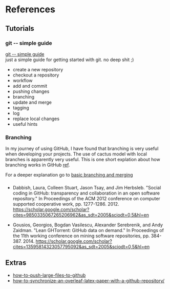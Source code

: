 # References

## Tutorials

### git -- simple guide
[git -- simple guide](http://rogerdudler.github.io/git-guide/)  
just a simple guide for getting started with git. no deep shit ;)
* create a new repository
* checkout a repository
* workflow
* add and commit
* pushing changes
* branching
* update and merge
* tagging
* log
* replace local changes
* useful hints


### Branching
In my journey of using GitHub, I have found that branching is very useful when
developing your projects. The use of cactus model with local branches is
apparently very useful. This is one short explation about how
branching works in GitHub [ref](https://barro.github.io/2016/02/a-succesful-git-branching-model-considered-harmful/).

For a deeper explanation go to
[basic branching and merging](https://git-scm.com/book/en/v2/Git-Branching-Basic-Branching-and-Merging)


###
* Dabbish, Laura, Colleen Stuart, Jason Tsay, and Jim Herbsleb. "Social coding in GitHub: transparency and collaboration in an open software repository." In Proceedings of the ACM 2012 conference on computer supported cooperative work, pp. 1277-1286. 2012.  https://scholar.google.com/scholar?cites=9850335067265206962&as_sdt=2005&sciodt=0,5&hl=en

* Gousios, Georgios, Bogdan Vasilescu, Alexander Serebrenik, and Andy Zaidman. "Lean GHTorrent: GitHub data on demand." In Proceedings of the 11th working conference on mining software repositories, pp. 384-387. 2014. https://scholar.google.com/scholar?cites=13595814323057795092&as_sdt=2005&sciodt=0,5&hl=en

## Extras
* [how-to-push-large-files-to-github](https://medium.com/@AyunasCode/how-to-push-large-files-to-github-253d05cc6a09)
* [how-to-synchronize-an-overleaf-latex-paper-with-a-github-repository/](https://ineed.coffee/3454/how-to-synchronize-an-overleaf-latex-paper-with-a-github-repository/)
